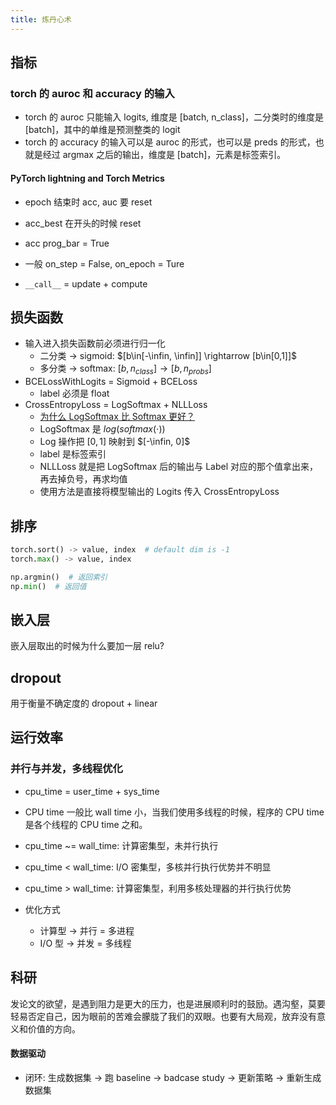 ```yaml
---
title: 炼丹心术
---
```


## 指标

### torch 的 auroc 和 accuracy 的输入

- torch 的 auroc 只能输入 logits, 维度是 [batch, n_class]，二分类时的维度是 [batch]，其中的单维是预测整类的 logit
- torch 的 accuracy 的输入可以是 auroc 的形式，也可以是 preds 的形式，也就是经过 argmax 之后的输出，维度是 [batch]，元素是标签索引。

#### PyTorch lightning and Torch Metrics

- epoch 结束时 acc, auc 要 reset

- acc_best 在开头的时候 reset
- acc prog_bar = True
- 一般 on_step = False, on_epoch = Ture
- `__call__` = update + compute

## 损失函数

- 输入进入损失函数前必须进行归一化
  - 二分类 -> sigmoid: $[b\in[-\infin, \infin]] \rightarrow [b\in[0,1]]$
  - 多分类 -> softmax: $[b,n_{class}] \rightarrow [b,n_{probs}]$
- BCELossWithLogits = Sigmoid + BCELoss
  - label 必须是 float
- CrossEntropyLoss = LogSoftmax + NLLLoss 
  - [为什么 LogSoftmax 比 Softmax 更好？](https://blog.csdn.net/m0_48742971/article/details/123495391?spm=1001.2101.3001.6661.1&utm_medium=distribute.pc_relevant_t0.none-task-blog-2%7Edefault%7ECTRLIST%7ERate-1-123495391-blog-82878083.pc_relevant_antiscanv3&depth_1-utm_source=distribute.pc_relevant_t0.none-task-blog-2%7Edefault%7ECTRLIST%7ERate-1-123495391-blog-82878083.pc_relevant_antiscanv3&utm_relevant_index=1)
  - LogSoftmax 是 $log(softmax(\cdot))$
  - Log 操作把 $[0,1]$ 映射到 $[-\infin, 0]$
  - label 是标签索引
  - NLLLoss 就是把 LogSoftmax 后的输出与 Label 对应的那个值拿出来，再去掉负号，再求均值
  - 使用方法是直接将模型输出的 Logits 传入 CrossEntropyLoss

## 排序

```python
torch.sort() -> value, index  # default dim is -1
torch.max() -> value, index
```

```python
np.argmin()  # 返回索引
np.min()  # 返回值
```



## 嵌入层

嵌入层取出的时候为什么要加一层 relu?



## dropout

用于衡量不确定度的 dropout + linear

## 运行效率

### 并行与并发，多线程优化

- cpu_time = user_time + sys_time
- CPU time 一般比 wall time 小，当我们使用多线程的时候，程序的 CPU time 是各个线程的 CPU time 之和。
- cpu_time ~= wall_time: 计算密集型，未并行执行
- cpu_time < wall_time: I/O 密集型，多核并行执行优势并不明显 
- cpu_time > wall_time: 计算密集型，利用多核处理器的并行执行优势

- 优化方式
  - 计算型 -> 并行 = 多进程
  - I/O 型 -> 并发 = 多线程

## 科研

发论文的欲望，是遇到阻力是更大的压力，也是进展顺利时的鼓励。遇沟壑，莫要轻易否定自己，因为眼前的苦难会朦胧了我们的双眼。也要有大局观，放弃没有意义和价值的方向。

#### 数据驱动

- 闭环: 生成数据集 -> 跑 baseline -> badcase study -> 更新策略 -> 重新生成数据集



